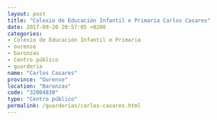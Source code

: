 ```yaml
---
layout: post
title: "Colexio de Educación Infantil e Primaria Carlos Casares"
date: 2017-09-20 20:57:05 +0200
categories:
- Colexio de Educación Infantil e Primaria
- ourense
- baronzas
- Centro público
- guarderia
name: "Carlos Casares"
province: "Ourense"
location: "Baronzas"
code: "32004830"
type: "Centro público"
permalink: /guarderias/carlos-casares.html
---
```

